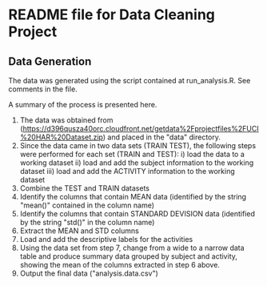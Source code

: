 # README file for Data Cleaning Project

## Data Generation
The data was generated using the script contained at run_analysis.R.  See comments in the file.

A summary of the process is presented here.

1. The data was obtained from (https://d396qusza40orc.cloudfront.net/getdata%2Fprojectfiles%2FUCI%20HAR%20Dataset.zip) and placed in the "data" directory.
2. Since the data came in two data sets (TRAIN TEST), the following steps were performed for each set (TRAIN and TEST):
  i) load the data to a working dataset
  ii) load and add the subject information to the working dataset
  iii) load and add the ACTIVITY information to the working dataset
3. Combine the TEST and TRAIN datasets
4. Identify the columns that contain MEAN data (identified by the string "mean()" contained in the column name)
5. Identify the columns that contain STANDARD DEVISION data (identified by the string "std()" in the column name)
6. Extract the MEAN and STD columns
7. Load and add the descriptive labels for the activities
8. Using the data set from step 7, change from a wide to a narrow data table and produce summary data grouped by subject and activity, showing the mean of the columns extracted in step 6 above.
9. Output the final data ("analysis.data.csv")
